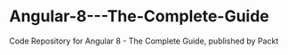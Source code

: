 


# Angular-8---The-Complete-Guide
Code Repository for Angular 8 - The Complete Guide, published by Packt
